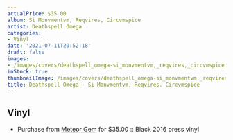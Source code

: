```yaml
---
actualPrice: $35.00
album: Si Monvmentvm, Reqvires, Circvmspice
artist: Deathspell Omega
categories:
- Vinyl
date: '2021-07-11T20:52:18'
draft: false
images:
- /images/covers/deathspell_omega-si_monvmentvm,_reqvires,_circvmspice.png
inStock: true
thumbnailImage: /images/covers/deathspell_omega-si_monvmentvm,_reqvires,_circvmspice-thumb.png
title: Deathspell Omega - Si Monvmentvm, Reqvires, Circvmspice
---
```


## Vinyl
* Purchase from [Meteor Gem](https://meteor-gem.com/products/deathspell-omega-si-monvmentvm-reqvires-circvmspice) for $35.00 :: Black 2016 press vinyl
